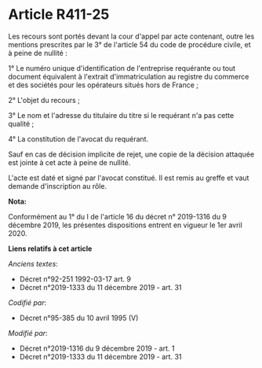 # Article R411-25

Les recours sont portés devant la cour d'appel par acte contenant, outre les mentions prescrites par le 3° de l'article 54 du
code de procédure civile, et à peine de nullité :

1° Le numéro unique d'identification de l'entreprise requérante ou tout document équivalent à l'extrait d'immatriculation au
registre du commerce et des sociétés pour les opérateurs situés hors de France ;

2° L'objet du recours ;

3° Le nom et l'adresse du titulaire du titre si le requérant n'a pas cette qualité ;

4° La constitution de l'avocat du requérant.

Sauf en cas de décision implicite de rejet, une copie de la décision attaquée est jointe à cet acte à peine de nullité.

L'acte est daté et signé par l'avocat constitué. Il est remis au greffe et vaut demande d'inscription au rôle.

**Nota:**

Conformément au 1° du I de l'article 16 du décret n° 2019-1316 du 9 décembre 2019, les présentes dispositions entrent en
vigueur le 1er avril 2020.

**Liens relatifs à cet article**

_Anciens textes_:

  - Décret n°92-251 1992-03-17 art. 9
  - Décret n°2019-1333 du 11 décembre 2019 - art. 31

_Codifié par_:

  - Décret n°95-385 du 10 avril 1995 (V)

_Modifié par_:

  - Décret n°2019-1316 du 9 décembre 2019 - art. 1
  - Décret n°2019-1333 du 11 décembre 2019 - art. 31
